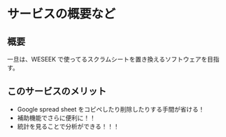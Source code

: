 # サービスの概要など
## 概要
一旦は、WESEEK で使ってるスクラムシートを置き換えるソフトウェアを目指す。

## このサービスのメリット
- Google spread sheet をコピペしたり削除したりする手間が省ける！
- 補助機能でさらに便利に！！
- 統計を見ることで分析ができる！！！
